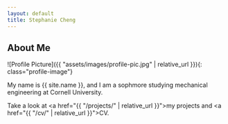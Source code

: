 ```yaml
---
layout: default
title: Stephanie Cheng
---
```


## About Me


![Profile Picture]({{ "assets/images/profile-pic.jpg" | relative_url }}){: class="profile-image"}

 
My name is {{ site.name }}, and I am a sophmore studying mechanical engineering at Cornell University.

Take a look at <a href="{{ "/projects/" | relative_url }}">my projects</a> and <a href="{{ "/cv/" | relative_url }}">CV</a>.
